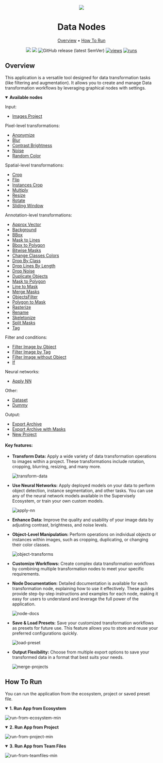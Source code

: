 <div align="center" markdown>

<img src="https://github.com/supervisely-ecosystem/data-nodes/assets/48913536/73838fba-d57b-4405-9db5-80e3514f9983"/>

# Data Nodes
  
<p align="center">
  <a href="#Overview">Overview</a> •
  <a href="#How-To-Run">How To Run</a>
</p>

[![](https://img.shields.io/badge/supervisely-ecosystem-brightgreen)](https://ecosystem.supervisely.com/apps/supervisely-ecosystem/data-nodes)
[![](https://img.shields.io/badge/slack-chat-green.svg?logo=slack)](https://supervisely.com/slack)
![GitHub release (latest SemVer)](https://img.shields.io/github/v/release/supervisely-ecosystem/data-nodes)
[![views](https://app.supervise.ly/img/badges/views/supervisely-ecosystem/data-nodes.png)](https://supervisely.com)
[![runs](https://app.supervise.ly/img/badges/runs/supervisely-ecosystem/data-nodes.png)](https://supervisely.com)

</div>

## Overview

This application is a versatile tool designed for data transformation tasks (like filtering and augmentation). It allows you to create and manage Data transformation workflows by leveraging graphical nodes with settings.

<details open>
<summary><b>Available nodes</b></summary>

Input:

- [Images Project](https://github.com/supervisely-ecosystem/data-nodes/blob/master/src/ui/dtl/actions/data/README.md#images-project)

Pixel-level transformations:

- [Anonymize](https://github.com/supervisely-ecosystem/data-nodes/blob/master/src/ui/dtl/actions/anonymize/readme.md#anonymize)
- [Blur](https://github.com/supervisely-ecosystem/data-nodes/blob/master/src/ui/dtl/actions/blur/README.md#blur)
- [Contrast Brightness](https://github.com/supervisely-ecosystem/data-nodes/blob/master/src/ui/dtl/actions/contrast_brightness/README.md#contrast-and-brightness)
- [Noise](https://github.com/supervisely-ecosystem/data-nodes/blob/master/src/ui/dtl/actions/noise/README.md#noise)
- [Random Color](https://github.com/supervisely-ecosystem/data-nodes/blob/master/src/ui/dtl/actions/random_color/README.md#random_color)

Spatial-level transformations:

- [Crop](https://github.com/supervisely-ecosystem/data-nodes/blob/master/src/ui/dtl/actions/crop/README.md#crop)
- [Flip](https://github.com/supervisely-ecosystem/data-nodes/blob/master/src/ui/dtl/actions/flip/README.md#flip)
- [Instances Crop](https://github.com/supervisely-ecosystem/data-nodes/blob/master/src/ui/dtl/actions/instances_crop/README.md#instances-crop)
- [Multiply](https://github.com/supervisely-ecosystem/data-nodes/blob/master/src/ui/dtl/actions/multiply/README.md#multiply)
- [Resize](https://github.com/supervisely-ecosystem/data-nodes/blob/master/src/ui/dtl/actions/resize/README.md#resize)
- [Rotate](https://github.com/supervisely-ecosystem/data-nodes/blob/master/src/ui/dtl/actions/rotate/README.md#rotate)
- [Sliding Window](https://github.com/supervisely-ecosystem/data-nodes/blob/master/src/ui/dtl/actions/sliding_window/README.md#sliding-window)

Annotation-level transformations:

- [Approx Vector](https://github.com/supervisely-ecosystem/data-nodes/blob/master/src/ui/dtl/actions/approx_vector/README.md#approx-vector)
- [Background](https://github.com/supervisely-ecosystem/data-nodes/blob/master/src/ui/dtl/actions/background/README.md#background)
- [BBox](https://github.com/supervisely-ecosystem/data-nodes/blob/master/src/ui/dtl/actions/bbox/README.md#bounding-box)
- [Mask to Lines](https://github.com/supervisely-ecosystem/data-nodes/blob/master/src/ui/dtl/actions/bitmap2lines/README.md#mask-to-lines)
- [Bbox to Polygon](https://github.com/supervisely-ecosystem/data-nodes/blob/master/src/ui/dtl/actions/bbox2poly/README.md#bbox-to-polygon)
- [Bitwise Masks](https://github.com/supervisely-ecosystem/data-nodes/blob/master/src/ui/dtl/actions/bitwise_masks/README.md#bitwise-masks)
- [Change Classes Colors](https://github.com/supervisely-ecosystem/data-nodes/blob/master/src/ui/dtl/actions/color_class/README.md#change-classes-colors)
- [Drop By Class](https://github.com/supervisely-ecosystem/data-nodes/blob/master/src/ui/dtl/actions/drop_obj_by_class/README.md#drop-by-class)
- [Drop Lines By Length](https://github.com/supervisely-ecosystem/data-nodes/blob/master/src/ui/dtl/actions/drop_lines_by_length/README.md#drop-lines-by-length)
- [Drop Noise](https://github.com/supervisely-ecosystem/data-nodes/blob/master/src/ui/dtl/actions/drop_noise/README.md#drop-noise)
- [Duplicate Objects](https://github.com/supervisely-ecosystem/data-nodes/blob/master/src/ui/dtl/actions/duplicate_objects/README.md#duplicate-objects)
- [Mask to Polygon](https://github.com/supervisely-ecosystem/data-nodes/blob/master/src/ui/dtl/actions/find_contours/README.md#mask-to-polygon)
- [Line to Mask](https://github.com/supervisely-ecosystem/data-nodes/blob/master/src/ui/dtl/actions/line2bitmap/README.md#line-to-mask)
- [Merge Masks](https://github.com/supervisely-ecosystem/data-nodes/blob/master/src/ui/dtl/actions/merge_bitmaps/README.md#merge-masks)
- [ObjectsFilter](https://github.com/supervisely-ecosystem/data-nodes/blob/master/src/ui/dtl/actions/objects_filter/README.md#objects-filter)
- [Polygon to Mask](https://github.com/supervisely-ecosystem/data-nodes/blob/master/src/ui/dtl/actions/poly2bitmap/README.md#polygon-to-mask)
- [Rasterize](https://github.com/supervisely-ecosystem/data-nodes/blob/master/src/ui/dtl/actions/rasterize/README.md#rasterize)
- [Rename](https://github.com/supervisely-ecosystem/data-nodes/blob/master/src/ui/dtl/actions/rename/README.md#rename)
- [Skeletonize](https://github.com/supervisely-ecosystem/data-nodes/blob/master/src/ui/dtl/actions/skeletonize/README.md#skeletonize)
- [Split Masks](https://github.com/supervisely-ecosystem/data-nodes/blob/master/src/ui/dtl/actions/split_masks/README.md#split-masks)
- [Tag](https://github.com/supervisely-ecosystem/data-nodes/blob/master/src/ui/dtl/actions/tag/README.md#tag)

Filter and conditions:

- [Filter Image by Object](https://github.com/supervisely-ecosystem/data-nodes/blob/master/src/ui/dtl/actions/filter_image_by_object/readme.md#filter-image-by-object-action)
- [Filter Image by Tag](https://github.com/supervisely-ecosystem/data-nodes/blob/master/src/ui/dtl/actions/filter_image_by_tag/readme.md#filter-images-by-tag-action)
- [Filter Image without Object](https://github.com/supervisely-ecosystem/data-nodes/blob/master/src/ui/dtl/actions/filter_images_without_objects/README.md#filter-image-without-objects)
- [If](https://github.com/supervisely-ecosystem/data-nodes/blob/master/src/ui/dtl/actions/if_action/README.md#if-action)

Neural networks:

- [Apply NN](https://github.com/supervisely-ecosystem/data-nodes/blob/master/src/ui/dtl/actions/apply_nn/README.md#apply-nn)

Other:

- [Dataset](https://github.com/supervisely-ecosystem/data-nodes/blob/master/src/ui/dtl/actions/dataset/README.md#dataset)
- [Dummy](https://github.com/supervisely-ecosystem/data-nodes/blob/master/src/ui/dtl/actions/dummy/README.md#dummy)

Output:

- [Export Archive](https://github.com/supervisely-ecosystem/data-nodes/blob/master/src/ui/dtl/actions/save/README.md#export-archive)
- [Export Archive with Masks](https://github.com/supervisely-ecosystem/data-nodes/blob/master/src/ui/dtl/actions/save_masks/README.md#export-archive-with-masks)
- [New Project](https://github.com/supervisely-ecosystem/data-nodes/blob/master/src/ui/dtl/actions/supervisely/README.md#new-project)

</details>

#### Key features:

- **Transform Data:** Apply a wide variety of data transformation operations to images within a project. These transformations include rotation, cropping, blurring, resizing, and many more.

  ![transform-data](https://github.com/supervisely-ecosystem/data-nodes/assets/48913536/58d857fe-91af-413b-995b-20c674d72a9f)

- **Use Neural Networks:** Apply deployed models on your data to perform object detection, instance segmentation, and other tasks. You can use any of the neural network models available in the Supervisely Ecosystem, or train your own custom models.
  
  ![apply-nn](https://github.com/supervisely-ecosystem/data-nodes/assets/48913536/9f715cf2-9106-47d0-bda3-500d2508f3b8)

- **Enhance Data:** Improve the quality and usability of your image data by adjusting contrast, brightness, and noise levels.

- **Object-Level Manipulation:** Perform operations on individual objects or instances within images, such as cropping, duplicating, or changing their color classes.

  ![object-transforms](https://github.com/supervisely-ecosystem/data-nodes/assets/48913536/34294f35-b720-4941-9e19-5fce70be9c33)

- **Customize Workflows:** Create complex data transformation workflows by combining multiple transformation nodes to meet your specific requirements.

- **Node Documentation:** Detailed documentation is available for each transformation node, explaining how to use it effectively. These guides provide step-by-step instructions and examples for each node, making it easy for users to understand and leverage the full power of the application.

  ![node-docs](https://github.com/supervisely-ecosystem/data-nodes/assets/48913536/6d5d1c8a-9a72-4827-9869-714b98b2e418)

- **Save & Load Presets:** Save your customized transformation workflows as presets for future use. This feature allows you to store and reuse your preferred configurations quickly.

  ![load-preset](https://github.com/supervisely-ecosystem/data-nodes/assets/48913536/5cd9ebb7-0fd5-4901-a1d3-9ecee38b629f)

- **Output Flexibility:** Choose from multiple export options to save your transformed data in a format that best suits your needs.

  ![merge-projects](https://github.com/supervisely-ecosystem/data-nodes/assets/48913536/1baaedff-3d02-46bb-a307-d690036509d2)

## How To Run

You can run the application from the ecosystem, project or saved preset file.

<details open>
<summary><b>1. Run App from Ecosystem</b></summary>

![run-from-ecosystem-min](https://github.com/supervisely-ecosystem/data-nodes/assets/48913536/4dc28226-74d6-4603-a282-bdb94270d893)

</details>

<details open>
<summary><b>2. Run App from Project</b></summary>

![run-from-project-min](https://github.com/supervisely-ecosystem/data-nodes/assets/48913536/c92ecdc6-c038-4f86-880c-b974183dc6ab)

</details>

<details open>
<summary><b>3. Run App from Team Files</b></summary>

![run-from-teamfiles-min](https://github.com/supervisely-ecosystem/data-nodes/assets/48913536/ae996fcb-b9e0-4b1a-a514-bfab1097b40d)

</details>
